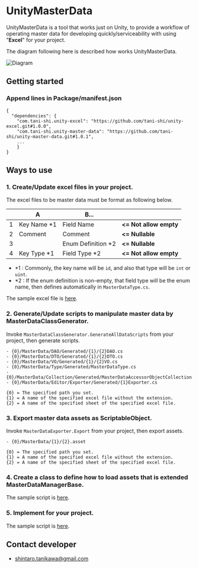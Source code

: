 # UnityMasterData

UnityMasterData is a tool that works just on Unity, to provide a workflow of operating master data for developing quickly/serviceability with using "**Excel**" for your project.

The diagram following here is described how works UnityMasterData.

![Diagram](https://github.com/tani-shi/unity-master-data/blob/master/Documents/How%20works%20UnityMasterData.png)

## Getting started

### Append lines in Package/manifest.json

```
{
  "dependencies": {
    "com.tani-shi.unity-excel": "https://github.com/tani-shi/unity-excel.git#1.0.0",
    "com.tani-shi.unity-master-data": "https://github.com/tani-shi/unity-master-data.git#1.0.1",
    ...
    }
}
```

## Ways to use

### 1. Create/Update excel files in your project.

The excel files to be master data must be format as following below.

||A|B...||
|---|---|---|---|
|1|Key Name *1|Field Name|__<= Not allow empty__|
|2|Comment|Comment|__<= Nullable__|
|3||Enum Definition *2|__<= Nullable__|
|4|Key Type *1|Field Type *2|__<= Not allow empty__|

- *1 : Commonly, the key name will be `id`, and also that type will be `int` or `uint`.
- *2 : If the enum definition is non-empty, that field type will be the enum name, then defines automatically in `MasterDataType.cs`.

The sample excel file is [here](https://github.com/tani-shi/unity-master-data/blob/master/Assets/UnityMasterDataDemo/Excels/Sample.xlsx?raw=true).

### 2. Generate/Update scripts to manipulate master data by MasterDataClassGenerator.

Invoke `MasterDataClassGenerator.GenerateAllDataScripts` from your project, then generate scripts.

```
- {0}/MasterData/DAO/Generated/{1}/{2}DAO.cs
- {0}/MasterData/DTO/Generated/{1}/{2}DTO.cs
- {0}/MasterData/VO/Generated/{1}/{2}VO.cs
- {0}/MasterData/Type/Generated/MasterDataType.cs
- {0}/MasterData/Collection/Generated/MasterDataAccessorObjectCollection.cs
- {0}/MasterData/Editor/Exporter/Generated/{1}Exporter.cs

{0} = The specified path you set.
{1} = A name of the specified excel file without the extension.
{2} = A name of the specified sheet of the specified excel file.
```

### 3. Export master data assets as ScriptableObject.

Invoke `MasterDataExporter.Export` from your project, then export assets.

```
- {0}/MasterData/{1}/{2}.asset

{0} = The specified path you set.
{1} = A name of the specified excel file without the extension.
{2} = A name of the specified sheet of the specified excel file.
```

### 4. Create a class to define how to load assets that is extended MasterDataManagerBase.

The sample script is [here](https://github.com/tani-shi/unity-master-data/blob/master/Assets/UnityMasterDataDemo/Scripts/DemoMasterDataManager.cs).

### 5. Implement for your project.

The sample script is [here](https://github.com/tani-shi/unity-master-data/blob/master/Assets/UnityMasterDataDemo/Scripts/DemoScene.cs).

## Contact developer

- [shintaro.tanikawa@gmail.com](mailto:shintaro.tanikawa@gmail.com)
